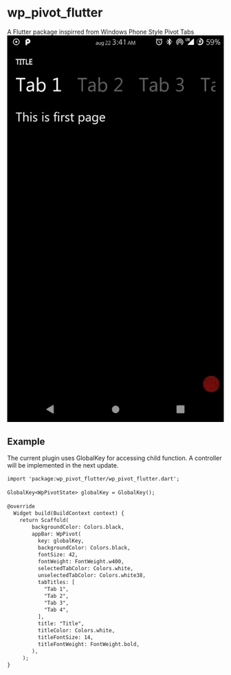 # wp_pivot_flutter

A Flutter package inspirred from Windows Phone Style Pivot Tabs
![Pivots in action](showcase/ezgif-4-446097008731.gif)


## Example

The current plugin uses GlobalKey for accessing child function. A controller will be implemented in the next update.

```
import 'package:wp_pivot_flutter/wp_pivot_flutter.dart';

GlobalKey<WpPivotState> globalKey = GlobalKey();

@override
  Widget build(BuildContext context) {
    return Scaffold(
        backgroundColor: Colors.black,
        appBar: WpPivot(
          key: globalKey,
          backgroundColor: Colors.black,
          fontSize: 42,
          fontWeight: FontWeight.w400,
          selectedTabColor: Colors.white,
          unselectedTabColor: Colors.white38,
          tabTitles: [
            "Tab 1",
            "Tab 2",
            "Tab 3",
            "Tab 4",
          ],
          title: "Title",
          titleColor: Colors.white,
          titleFontSize: 14,
          titleFontWeight: FontWeight.bold,
        ),
     );
}
   


```
